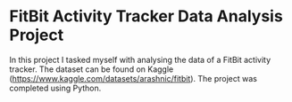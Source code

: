 # FitBit Activity Tracker Data Analysis Project
In this project I tasked myself with analysing the data of a FitBit activity tracker. The dataset can be found on Kaggle (https://www.kaggle.com/datasets/arashnic/fitbit). The project was completed using Python. 
